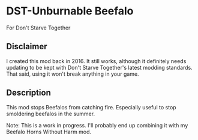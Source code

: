 # DST-Unburnable Beefalo

For Don't Starve Together

## Disclaimer

I created this mod back in 2016. It still works, although it definitely needs updating to be kept with Don't Starve Together's latest modding standards. That said, using it won't break anything in your game.

## Description

This mod stops Beefalos from catching fire. Especially useful to stop smoldering beefalos in the summer.

Note: This is a work in progress. I'll probably end up combining it with my Beefalo Horns Without Harm mod.